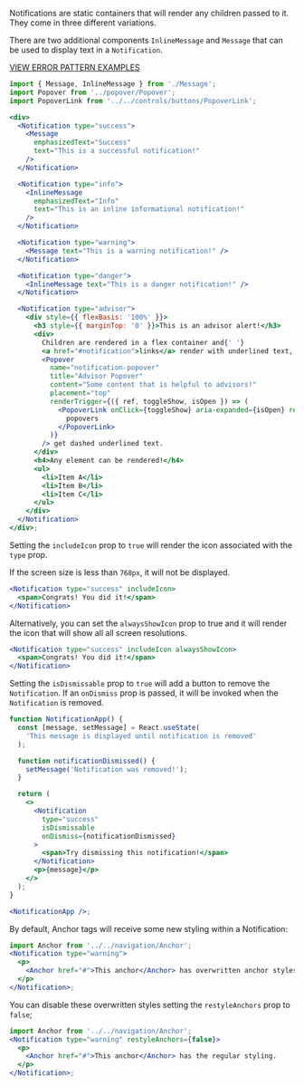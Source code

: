 Notifications are static containers that will render any children passed to it. They come in three different variations.

There are two additional components `InlineMessage` and `Message` that can be used to display text in a `Notification`.

<a href="https://8lf1uv.axshare.com/#id=ipjuln&p=inline_error_notification&dp=0&g=1" target="blank"><div style="color:#cc0000;text-transform:uppercase;margin:1em 0;">View Error Pattern Examples</div></a>

```jsx
import { Message, InlineMessage } from './Message';
import Popover from '../popover/Popover';
import PopoverLink from '../../controls/buttons/PopoverLink';

<div>
  <Notification type="success">
    <Message
      emphasizedText="Success"
      text="This is a successful notification!"
    />
  </Notification>

  <Notification type="info">
    <InlineMessage
      emphasizedText="Info"
      text="This is an inline informational notification!"
    />
  </Notification>

  <Notification type="warning">
    <Message text="This is a warning notification!" />
  </Notification>

  <Notification type="danger">
    <InlineMessage text="This is a danger notification!" />
  </Notification>

  <Notification type="advisor">
    <div style={{ flexBasis: '100%' }}>
      <h3 style={{ marginTop: '0' }}>This is an advisor alert!</h3>
      <div>
        Children are rendered in a flex container and{' '}
        <a href="#notification">links</a> render with underlined text, but
        <Popover
          name="notification-popover"
          title="Advisor Popover"
          content="Some content that is helpful to advisors!"
          placement="top"
          renderTrigger={({ ref, toggleShow, isOpen }) => (
            <PopoverLink onClick={toggleShow} aria-expanded={isOpen} ref={ref}>
              popovers
            </PopoverLink>
          )}
        /> get dashed underlined text.
      </div>
      <h4>Any element can be rendered!</h4>
      <ul>
        <li>Item A</li>
        <li>Item B</li>
        <li>Item C</li>
      </ul>
    </div>
  </Notification>
</div>;
```

Setting the `includeIcon` prop to `true` will render the icon associated with the `type` prop.

If the screen size is less than `768px`, it will not be displayed.

```jsx
<Notification type="success" includeIcon>
  <span>Congrats! You did it!</span>
</Notification>
```

Alternatively, you can set the `alwaysShowIcon` prop to true and it will render the icon that will show all all screen resolutions.

```jsx
<Notification type="success" includeIcon alwaysShowIcon>
  <span>Congrats! You did it!</span>
</Notification>
```

Setting the `isDismissable` prop to `true` will add a button to remove the `Notification`. If an `onDismiss` prop is passed, it will be invoked when the `Notification` is removed.

```jsx
function NotificationApp() {
  const [message, setMessage] = React.useState(
    'This message is displayed until notification is removed'
  );

  function notificationDismissed() {
    setMessage('Notification was removed!');
  }

  return (
    <>
      <Notification
        type="success"
        isDismissable
        onDismiss={notificationDismissed}
      >
        <span>Try dismissing this notification!</span>
      </Notification>
      <p>{message}</p>
    </>
  );
}

<NotificationApp />;
```

By default, Anchor tags will receive some new styling within a Notification:

```jsx
import Anchor from '../../navigation/Anchor';
<Notification type="warning">
  <p>
    <Anchor href="#">This anchor</Anchor> has overwritten anchor styles.
  </p>
</Notification>;
```

You can disable these overwritten styles setting the `restyleAnchors` prop to `false`;

```jsx
import Anchor from '../../navigation/Anchor';
<Notification type="warning" restyleAnchors={false}>
  <p>
    <Anchor href="#">This anchor</Anchor> has the regular styling.
  </p>
</Notification>;
```
